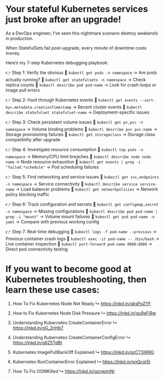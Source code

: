 # Your stateful Kubernetes services just broke after an upgrade!

As a DevOps engineer, I’ve seen this nightmare scenario destroy weekends in production. 

When StatefulSets fail post-upgrade, every minute of downtime costs money.

Here’s my 7-step Kubernetes debugging playbook:

👉 Step 1: Verify the obvious
🔺 `kubectl get pods -n namespace` → Are pods actually running?
🔺 `kubectl get statefulsets -n namespace` → Check replica counts
🔺 `kubectl describe pod pod-name` → Look for crash loops or image pull errors

👉 Step 2: Hunt through Kubernetes events
🔺 `kubectl get events --sort-by=.metadata.creationTimestamp` → Recent cluster events
🔺 `kubectl describe statefulset statefulset-name` → Deployment-specific issues

👉 Step 3: Check persistent volume issues
🔺 `kubectl get pv,pvc -n namespace` → Volume binding problems
🔺 `kubectl describe pvc pvc-name` → Storage provisioning failures
🔺 `kubectl get storageclass` → Storage class compatibility after upgrade

👉 Step 4: Investigate resource consumption
🔺 `kubectl top pods -n namespace` → Memory/CPU limit breaches
🔺 `kubectl describe node node-name` → Node resource exhaustion
🔺 `kubectl get events | grep -i "failed.*schedule"` → Pod scheduling failures

👉 Step 5: Find networking and service issues
🔺 `kubectl get svc,endpoints -n namespace` → Service connectivity
🔺 `kubectl describe service service-name` → Load balancer problems
🔺 `kubectl get networkpolicies` → Network policy blocking traffic

👉 Step 6: Track configuration and secrets
🔺 `kubectl get configmap,secret -n namespace` → Missing configurations
🔺 `kubectl describe pod pod-name | grep -i "mount"` → Volume mount failures
🔺 `kubectl get pod pod-name -o yaml` → Compare with previous working config

👉 Step 7: Real-time debugging
🔺 `kubectl logs -f pod-name --previous` → Previous container crash logs
🔺 `kubectl exec -it pod-name -- /bin/bash` → Live container inspection
🔺 `kubectl port-forward pod-name 8080:8080` → Direct pod connectivity testing

# If you want to become good at Kubernetes troubleshooting, then learn these use cases:

1) How To Fix Kubernetes Node Not Ready 
↳ https://lnkd.in/gksPqZYF

2) How to Fix Kubernetes Node Disk Pressure 
↳ https://lnkd.in/gu9eFiRw

3) Understanding Kubernetes CreateContainerError 
↳ https://lnkd.in/gG_2nHb7

4) Understanding Kubernetes CreateContainerConfigError 
↳ https://lnkd.in/g6Z5TdBt

5) Kubernetes ImagePullBackOff Explained 
↳ https://lnkd.in/gzCTSWRG

6) Kubernetes RunContainerError Explained 
↳ https://lnkd.in/ggQcqi5t

7) How To Fix OOMKilled 
↳ https://lnkd.in/gznwimNr
